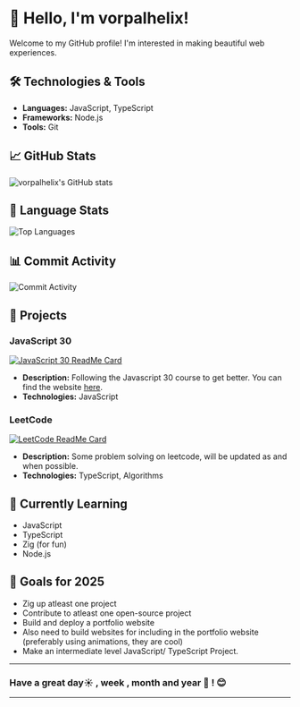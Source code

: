 # 👋 Hello, I'm vorpalhelix!

Welcome to my GitHub profile! I'm interested in making beautiful web experiences. 

## 🛠️ Technologies & Tools

- **Languages:** JavaScript, TypeScript
- **Frameworks:** Node.js
- **Tools:** Git

## 📈 GitHub Stats

![vorpalhelix's GitHub stats](https://github-readme-stats.vercel.app/api?username=vorpalhelix&show_icons=true&theme=dracula)

## 🥧 Language Stats

![Top Languages](https://github-readme-stats.vercel.app/api/top-langs/?username=vorpalhelix&layout=compact&theme=dracula)

## 📊 Commit Activity

![Commit Activity](https://github-readme-activity-graph.vercel.app/graph?username=vorpalhelix&theme=dracula)

## 🚀 Projects

### JavaScript 30
[![JavaScript 30 ReadMe Card](https://github-readme-stats.vercel.app/api/pin/?username=vorpalhelix&repo=Javascript-30&theme=dracula)](https://github.com/vorpalhelix/Javascript-30)
- **Description:** Following the Javascript 30 course to get better. You can find the website [here](https://javascript30.com/).
- **Technologies:** JavaScript

### LeetCode
[![LeetCode ReadMe Card](https://github-readme-stats.vercel.app/api/pin/?username=vorpalhelix&repo=LeetCode&theme=dracula)](https://github.com/vorpalhelix/LeetCode)
- **Description:** Some problem solving on leetcode, will be updated as and when possible.
- **Technologies:** TypeScript, Algorithms


## 🌱 Currently Learning

- JavaScript
- TypeScript
- Zig (for fun)
- Node.js

## 🎯 Goals for 2025

- Zig up atleast one project
- Contribute to atleast one open-source project
- Build and deploy a portfolio website
- Also need to build websites for including in the portfolio website (preferably using animations, they are cool)
- Make an intermediate level JavaScript/ TypeScript Project.

---

### Have a great day☀️ , week , month and year 📅 ! 😊
---
